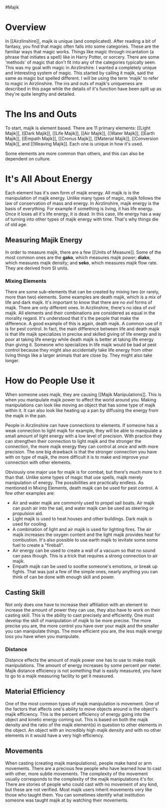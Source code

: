 #Majik 
# Overview
In [[Airzlinshire]], majik is unique (and complicated). After reading a bit of fantasy, you find that magic often falls into some categories. These are the familiar ways that magic works. Things like magic through incantation (a phrase that initiates a spell) like in Harry Potter, or sorcery. There are some 'methods' of magic that don't fit into any of the categories typically seen. This was my goal with magic in Airzlinshire. I wanted a completely unique and interesting system of magic. This started by calling it majik, said the same as magic but spelled different. I will be using the term 'majik' to refer to magic in Airzlinshire. The ins and outs of majik's uniqueness are described in this page while the details of it's function have been split up as they're quite lengthy and detailed.
# The Ins and Outs
To start, majik is element based. There are 11 primary elements: [[Light Majik]], [[Dark Majik]], [[Life Majik]], [[Air Majik]], [[Water Majik]], [[Earth Majik]], [[Empath Majik]], [[Cronus Majik]], [[Material Majik]], [[Conversion Majik]], and [[Weaving Majik]]. Each one is unique in how it's used.

Some elements are more common than others, and this can also be dependent on culture.
# It's All About Energy
Each element has it's own form of majik energy. All majik is is the manipulation of majik energy. Unlike many types of magic, majik follows the law of conservation of mass and energy. In Airzlinshire, majik energy is the basis of everything. For example if something is living, it has life energy. Once it loses all it's life energy, it is dead. In this case, life energy has a way of turning into other types of majik energy with time. That's why things die of old age.
## Measuring Majik Energy
In order to measure majik, there are a few [[Units of Measure]]. Some of the most common ones are the **gako**, which measures majik power; **diako**, which measures majik density; and **seko**, which measures majik flow rate. They are derived from SI units.
### Mixing Elements
There are some sub-elements that can be created by mixing two (or rarely, more than two) elements. Some examples are death majik, which is a mix of life and dark majik. It's important to know that there are no _evil_ forms of majik. There are only different ones. In Airzlinshire, there's no idea of _evil_ majik. All elements and their combinations are considered as equal in the morality regard. It's understood that it's the people that make the difference. A good example of this is again, death majik. A common use of it is for pest control. In fact, the main difference between life and death majik is that life majik specializes in precise and skilled giving of life energy and is poor at taking life energy while death majik is better at taking life energy than giving it. Someone who specializes in life majik would be bad at pest control because they might also accidentally take life energy from other living things like a larger animals that are close by. They might also take longer.
# How do People Use it
When someone uses majik, they are causing [[Majik Manipulations]]. This is when you manipulate majik power to affect the world around you. Making manipulations can look like moving an object that has some type of majik within it. It can also look like heating up a pan by diffusing the energy from the majik in the pan.

People in Airzlinshire can have connections to elements. If someone has a weak connection to light majik for example, they will be able to manipulate a small amount of light energy with a low level of precision. With practice they can strengthen their connection to light majik and the stronger the connection, the more majik energy they can control at once and with more precision. The one big drawback is that the stronger connection you have with on type of majik, the more difficult it is to make and improve your connection with other elements.

Obviously one major use for majik is for combat, but there's much more to it than that. Unlike some types of magic that use spells, majik merely manipulation of energy. The possibilities are practically endless. As mentioned in Mixing Elements, death majik can be used for pest control. A few other examples are:
- Air and water majik are commonly used to propel sail boats. Air majik can push air into the sail, and water majik can be used as steering or propulsion aid.
- Light majik is used to heat houses and other buildings. Dark majik is used for cooling.
- A combination of light and air majik is used for lighting fires. The air majik increases the oxygen content and the light majik provides heat for combustion. It's also possible to use earth majik to levitate some some fuel to create a "fireball". 
- Air energy can be used to create a wall of a vacuum so that no sound can pass though. This is a trick that requires a strong connection to air majik.
- Empath majik can be used to soothe someone's emotions, or break up fights. 
That was just a few of the simple ones, nearly anything you can think of can be done with enough skill and power.
## Casting Skill
Not only does one have to increase their affiliation with an element to increase the amount of power they can use, they also have to work on their casting skill. This is the ability to cast precisely and efficiently. One must develop the skill of manipulation of majik to be more precise. The more precise you are, the more control you have over your majik and the smaller you can manipulate things. The more efficient you are, the less majik energy loss you have when you manipulate.
### Distance
Distance effects the amount of majik power one has to use to make majik manipulations. The amount of energy increases by some percent per meter. Majik distance efficiency is not something that is easily measured, you have to go to a majik measuring facility to get it measured.
## Material Efficiency
One of the most common types of majik manipulation is movement. One of the factors that affects one's ability to move objects around is the object's majik efficiency. This is the percent efficiency of energy going into the object and kinetic energy coming out. This is based on both the majik density and the ratio of the majik element(s) in question to other elements in the object. An object with an incredibly high majik density and with no other elements in it would have a very high efficiency.
## Movements
When casting (creating majik manipulations), people make hand or arm movements. There are a precious few people who have learned how to cast with other, more subtle movements. The complexity of the movement usually corresponds to the complexity of the majik manipulations it's for. There are stories of people who could cast with no movement of any kind, but these are not verified.
Most majik users inherit movements very like those who taught them. You can sometimes identify what institution someone was taught majik at by watching their movements.
